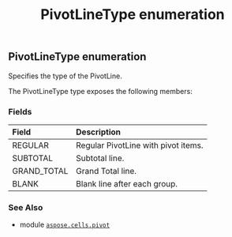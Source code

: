 ﻿---
title: PivotLineType enumeration
second_title: Aspose.Cells for Python via .NET API References
description: 
type: docs
weight: 410
url: /aspose.cells.pivot/pivotlinetype/
is_root: false
---

## PivotLineType enumeration

Specifies the type of the PivotLine.



The PivotLineType type exposes the following members:

### Fields
| Field | Description |
| :- | :- |
| REGULAR | Regular PivotLine with pivot items. |
| SUBTOTAL | Subtotal line. |
| GRAND_TOTAL | Grand Total line. |
| BLANK | Blank line after each group. |



### See Also
* module [`aspose.cells.pivot`](..)
